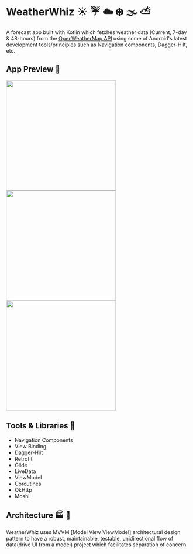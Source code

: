 # WeatherWhiz :sunny: :umbrella: :cloud: :snowflake: :fog: :partly_sunny:
A forecast app built with Kotlin which fetches weather data (Current, 7-day & 48-hours) from the [OpenWeatherMap API](openweathermap.org/) 
using some of Android's latest development tools/principles such as Navigation components, Dagger-Hilt, etc.

## App Preview :eyes:
<img src="https://github.com/ezechuka/WeatherWhiz/blob/master/weather_whiz_res/output-onlinepngtools(1)_framed.png" style="max-width:100%;" width="300"> <img src="https://github.com/ezechuka/WeatherWhiz/blob/master/weather_whiz_res/output-onlinepngtools(2)_framed.png" style="max-width:100%;" width="300"> <img src="https://github.com/ezechuka/WeatherWhiz/blob/master/weather_whiz_res/output-onlinepngtools(3)_framed.png" style="max-width:100%;" width="300">

## Tools & Libraries :wrench:
- Navigation Components
- View Binding
- Dagger-Hilt
- Retrofit
- Glide
- LiveData
- ViewModel
- Coroutines
- OkHttp
- Moshi

## Architecture :factory: :construction:
WeatherWhiz uses MVVM [Model View ViewModel] architectural design pattern to have a robust, maintainable, testable, unidirectional flow of data(drive UI from a model)
project which facilitates separation of concern.
